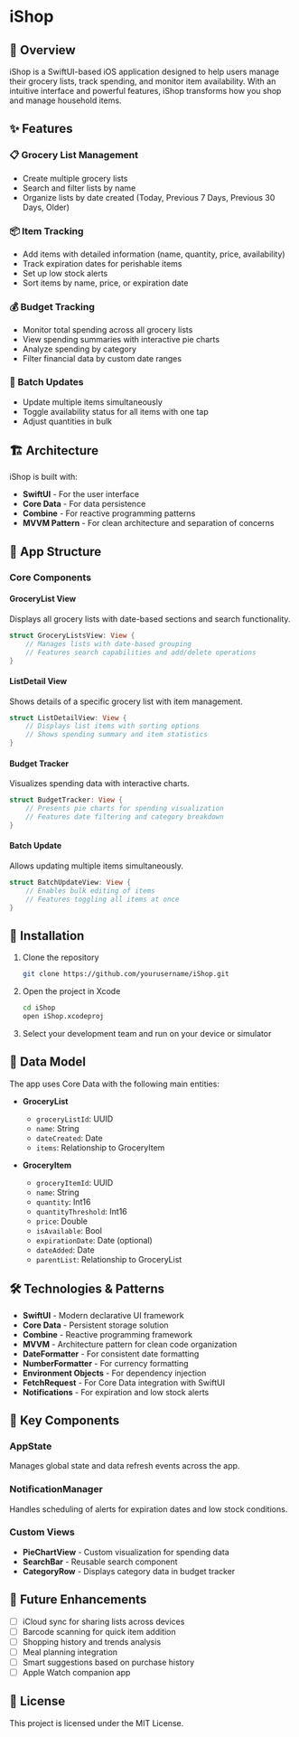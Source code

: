 # iShop

## 📱 Overview

iShop is a SwiftUI-based iOS application designed to help users manage their grocery lists, track spending, and monitor item availability. With an intuitive interface and powerful features, iShop transforms how you shop and manage household items.

## ✨ Features

### 📋 Grocery List Management
- Create multiple grocery lists
- Search and filter lists by name
- Organize lists by date created (Today, Previous 7 Days, Previous 30 Days, Older)

### 📦 Item Tracking
- Add items with detailed information (name, quantity, price, availability)
- Track expiration dates for perishable items
- Set up low stock alerts
- Sort items by name, price, or expiration date

### 💰 Budget Tracking
- Monitor total spending across all grocery lists
- View spending summaries with interactive pie charts
- Analyze spending by category
- Filter financial data by custom date ranges

### 🔄 Batch Updates
- Update multiple items simultaneously
- Toggle availability status for all items with one tap
- Adjust quantities in bulk

## 🏗️ Architecture

iShop is built with:
- **SwiftUI** - For the user interface
- **Core Data** - For data persistence
- **Combine** - For reactive programming patterns
- **MVVM Pattern** - For clean architecture and separation of concerns

## 📐 App Structure

### Core Components

#### GroceryList View
Displays all grocery lists with date-based sections and search functionality.

```swift
struct GroceryListsView: View {
    // Manages lists with date-based grouping
    // Features search capabilities and add/delete operations
}
```

#### ListDetail View
Shows details of a specific grocery list with item management.

```swift
struct ListDetailView: View {
    // Displays list items with sorting options
    // Shows spending summary and item statistics
}
```

#### Budget Tracker
Visualizes spending data with interactive charts.

```swift
struct BudgetTracker: View {
    // Presents pie charts for spending visualization
    // Features date filtering and category breakdown
}
```

#### Batch Update
Allows updating multiple items simultaneously.

```swift
struct BatchUpdateView: View {
    // Enables bulk editing of items
    // Features toggling all items at once
}
```

## 🔧 Installation

1. Clone the repository
   ```bash
   git clone https://github.com/yourusername/iShop.git
   ```

2. Open the project in Xcode
   ```bash
   cd iShop
   open iShop.xcodeproj
   ```

3. Select your development team and run on your device or simulator

## 🔄 Data Model

The app uses Core Data with the following main entities:

- **GroceryList**
  - `groceryListId`: UUID
  - `name`: String
  - `dateCreated`: Date
  - `items`: Relationship to GroceryItem

- **GroceryItem**
  - `groceryItemId`: UUID
  - `name`: String
  - `quantity`: Int16
  - `quantityThreshold`: Int16
  - `price`: Double
  - `isAvailable`: Bool
  - `expirationDate`: Date (optional)
  - `dateAdded`: Date
  - `parentList`: Relationship to GroceryList

## 🛠️ Technologies & Patterns

- **SwiftUI** - Modern declarative UI framework
- **Core Data** - Persistent storage solution
- **Combine** - Reactive programming framework
- **MVVM** - Architecture pattern for clean code organization
- **DateFormatter** - For consistent date formatting
- **NumberFormatter** - For currency formatting
- **Environment Objects** - For dependency injection
- **FetchRequest** - For Core Data integration with SwiftUI
- **Notifications** - For expiration and low stock alerts

## 🧩 Key Components

### AppState
Manages global state and data refresh events across the app.

### NotificationManager
Handles scheduling of alerts for expiration dates and low stock conditions.

### Custom Views
- **PieChartView** - Custom visualization for spending data
- **SearchBar** - Reusable search component
- **CategoryRow** - Displays category data in budget tracker

## 🔮 Future Enhancements

- [ ] iCloud sync for sharing lists across devices
- [ ] Barcode scanning for quick item addition
- [ ] Shopping history and trends analysis
- [ ] Meal planning integration
- [ ] Smart suggestions based on purchase history
- [ ] Apple Watch companion app

## 📄 License

This project is licensed under the MIT License.
